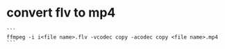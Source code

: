 # convert flv to mp4

    ```
    ffmpeg -i i<file name>.flv -vcodec copy -acodec copy <file name>.mp4
    ```
